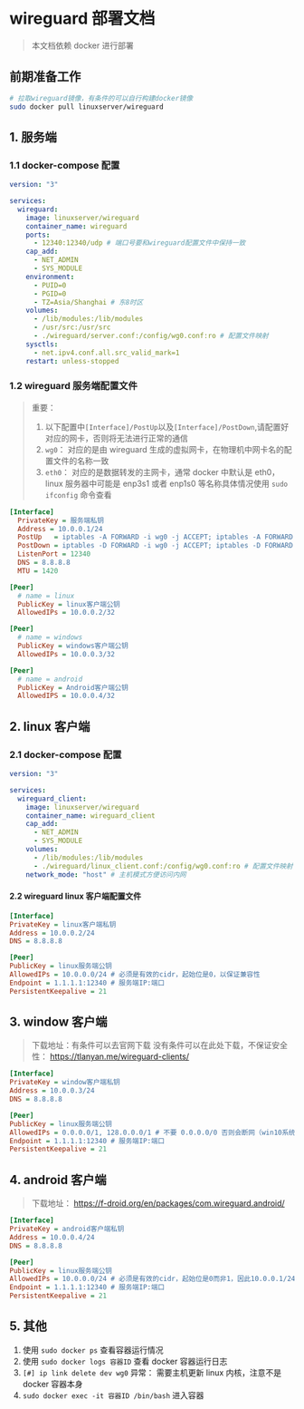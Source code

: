 # wireguard 部署文档

> 本文档依赖 docker 进行部署

## 前期准备工作

```bash
# 拉取wireguard镜像，有条件的可以自行构建docker镜像
sudo docker pull linuxserver/wireguard
```

## 1. 服务端

### 1.1 docker-compose 配置

```yaml
version: "3"

services:
  wireguard:
    image: linuxserver/wireguard
    container_name: wireguard
    ports:
      - 12340:12340/udp # 端口号要和wireguard配置文件中保持一致
    cap_add:
      - NET_ADMIN
      - SYS_MODULE
    environment:
      - PUID=0
      - PGID=0
      - TZ=Asia/Shanghai # 东8时区
    volumes:
      - /lib/modules:/lib/modules
      - /usr/src:/usr/src
      - ./wireguard/server.conf:/config/wg0.conf:ro # 配置文件映射
    sysctls:
      - net.ipv4.conf.all.src_valid_mark=1
    restart: unless-stopped
```

### 1.2 wireguard 服务端配置文件

> 重要：
>
> 1. 以下配置中`[Interface]/PostUp`以及`[Interface]/PostDown`,请配置好对应的网卡，否则将无法进行正常的通信
> 2. `wg0`： 对应的是由 wireguard 生成的虚拟网卡，在物理机中网卡名的配置文件的名称一致
> 3. `eth0`： 对应的是数据转发的主网卡，通常 docker 中默认是 eth0，linux 服务器中可能是 enp3s1 或者 enp1s0 等名称具体情况使用 `sudo ifconfig` 命令查看

```ini
[Interface]
  PrivateKey = 服务端私钥
  Address = 10.0.0.1/24
  PostUp   = iptables -A FORWARD -i wg0 -j ACCEPT; iptables -A FORWARD -o wg0 -j ACCEPT; iptables -t nat -A POSTROUTING -o eth0 -j MASQUERADE
  PostDown = iptables -D FORWARD -i wg0 -j ACCEPT; iptables -D FORWARD -o wg0 -j ACCEPT; iptables -t nat -D POSTROUTING -o eth0 -j MASQUERADE
  ListenPort = 12340
  DNS = 8.8.8.8
  MTU = 1420

[Peer]
  # name = linux
  PublicKey = linux客户端公钥
  AllowedIPs = 10.0.0.2/32

[Peer]
  # name = windows
  PublicKey = windows客户端公钥
  AllowedIPs = 10.0.0.3/32

[Peer]
  # name = android
  PublicKey = Android客户端公钥
  AllowedIPS = 10.0.0.4/32
```

## 2. linux 客户端

### 2.1 docker-compose 配置

```yaml
version: "3"

services:
  wireguard_client:
    image: linuxserver/wireguard
    container_name: wireguard_client
    cap_add:
      - NET_ADMIN
      - SYS_MODULE
    volumes:
      - /lib/modules:/lib/modules
      - ./wireguard/linux_client.conf:/config/wg0.conf:ro # 配置文件映射
    network_mode: "host" # 主机模式方便访问内网
```

#### 2.2 wireguard linux 客户端配置文件

```ini
[Interface]
PrivateKey = linux客户端私钥
Address = 10.0.0.2/24
DNS = 8.8.8.8

[Peer]
PublicKey = linux服务端公钥
AllowedIPs = 10.0.0.0/24 # 必须是有效的cidr，起始位是0，以保证兼容性
Endpoint = 1.1.1.1:12340 # 服务端IP:端口
PersistentKeepalive = 21

```

## 3. window 客户端

> 下载地址：有条件可以去官网下载
> 没有条件可以在此处下载，不保证安全性： <https://tlanyan.me/wireguard-clients/>

```ini
[Interface]
PrivateKey = window客户端私钥
Address = 10.0.0.3/24
DNS = 8.8.8.8

[Peer]
PublicKey = linux服务端公钥
AllowedIPs = 0.0.0.0/1, 128.0.0.0/1 # 不要 0.0.0.0/0 否则会断网（win10系统）
Endpoint = 1.1.1.1:12340 # 服务端IP:端口
PersistentKeepalive = 21

```

## 4. android 客户端

> 下载地址： <https://f-droid.org/en/packages/com.wireguard.android/>

```ini
[Interface]
PrivateKey = android客户端私钥
Address = 10.0.0.4/24
DNS = 8.8.8.8

[Peer]
PublicKey = linux服务端公钥
AllowedIPs = 10.0.0.0/24 # 必须是有效的cidr，起始位是0而非1，因此10.0.0.1/24是错误的
Endpoint = 1.1.1.1:12340 # 服务端IP:端口
PersistentKeepalive = 21

```

## 5. 其他

1. 使用 `sudo docker ps` 查看容器运行情况
2. 使用 `sudo docker logs 容器ID` 查看 docker 容器运行日志
3. `[#] ip link delete dev wg0` 异常： 需要主机更新 linux 内核，注意不是 docker 容器本身
4. `sudo docker exec -it 容器ID /bin/bash` 进入容器
